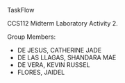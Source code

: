 TaskFlow

CCS112 Midterm Laboratory Activity 2.

Group Members:
- DE JESUS, CATHERINE JADE
- DE LAS LLAGAS, SHANDARA MAE
- DE VERA, KEVIN RUSSEL
- FLORES, JAIDEL

